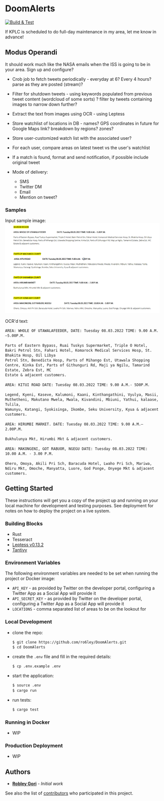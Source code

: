 # DoomAlerts
[![Build & Test](https://github.com/ro6ley/DoomAlerts/actions/workflows/test.yml/badge.svg)](https://github.com/ro6ley/DoomAlerts/actions/workflows/test.yml)

If KPLC is scheduled to do full-day maintenance in my area, let me know in advance!

## Modus Operandi

It should work much like the NASA emails when the ISS is going to be in your area. Sign up and configure?

* Crob job to fetch tweets periodically - everyday at 6? Every 4 hours? parse as they are posted (stream)?

* Filter for shutdown tweets - using keywords populated from previous tweet content (wordcloud of some sorts) ? filter by tweets containing images to narrow down further?

* Extract the text from images using OCR - using Leptess

* Store watchlist of locations in DB - names? GPS coordinates in future for Google Maps link? breakdown by regions? zones?

* Store user-customized watch list with the associated user?

* For each user, compare areas on latest tweet vs the user's watchlist

* If a match is found, format and send notification, if possible include original tweet

* Mode of delivery:
  - SMS
  - Twitter DM
  - Email
  - Mention on tweet?

### Samples

Input sample image: ![](./tests/images/test_2.png)

OCR'd text:
```
AREA: WHOLE OF UTAWALAFEEDER, DATE: Tuesday 08.03.2022 TIME: 9.00 A.M.—5.00P.M.

Parts of Eastern Bypass, Ruai Tuskys Supermarket, Triple O Hotel, Bakri Petrol Stn, Fahari Hotel, Komarock Medical Services Hosp, St. Bhakita Hosp, Oil Libya
Petrol Stn, Benedicta Hosp, Parts of Mihango Est, Utawala Shopping Centre, Kinka Est, Parts of Githunguri Rd, Maji ya Ngilu, Tamarind Estate, Zebra Est, MC
Estate & adjacent customers.

AREA: KITUI ROAD DATE: Tuesday 08.03.2022 TIME: 9.00 A.M.- 5D0P.M.

Legend, Kyeni, Kaseve, Kalumoni, Kaani, Kinthangathini, Vyulya, Masii, Muthetheni, Makutano Mwela, Mwala, Kivandini, Mbiuni, Yathui, kalaase, Tulila,
Wamunyu, Katangi, Syokisinga, Ikombe, Seku University, Kyua & adjacent customers.

AREA: HIRUMBI MARKET. DATE: Tuesday 08.03.2022 TIME: 9.00 A.M.—2.00P.M.

Bukhulunya Mkt, Hirumbi Mkt & adjacent customers.

AREA: MAKONGENI, GOT RABUOR, NGEGU DATE: Tuesday 08.03.2022 TIME: 10.00 A.M. - 3.00 P.M.

Ohero, Omoya, Akili Pri Sch, Baracuda Hotel, Lwaho Pri Sch, Mariwa, Ndiru Mkt, Omoche, Manyatta, Luore, God Ponge, Onyege Mkt & adjacent customers.
```


## Getting Started

These instructions will get you a copy of the project up and running on your local machine for development and testing purposes. See deployment for notes on how to deploy the project on a live system.

### Building Blocks

- Rust
- Tesseract
- [Leptess v0.13.2](https://github.com/houqp/leptess)
- [Tantivy](https://github.com/quickwit-oss/tantivy)

### Environment Variables

The following environment variables are needed to be set when running the project or Docker image:

* `API_KEY` - as provided by Twitter on the developer portal, configuring a Twitter App as a Social App will provide it
* `API_SECRET_KEY` - as provided by Twitter on the developer portal, configuring a Twitter App as a Social App will provide it
* `LOCATIONS` - comma separated list of areas to be on the lookout for

### Local Development

* clone the repo:
  ```bash
  $ git clone https://github.com/ro6ley/DoomAlerts.git
  $ cd DoomAlerts
  ```

* create the `.env` file and fill in the required details:
  ```bash
  $ cp .env.example .env
  ```

* start the application:
  ```bash
  $ source .env
  $ cargo run
  ```

* run tests:
  ```bash
  $ cargo test
  ```

### Running in Docker

* WIP

### Production Deployment

* WIP

## Authors

* **[Robley Gori](https://github.com/ro6ley)** - *Initial work*

See also the list of [contributors](https://github.com/ro6ley/DoomAlerts/contributors) who participated in this project.
